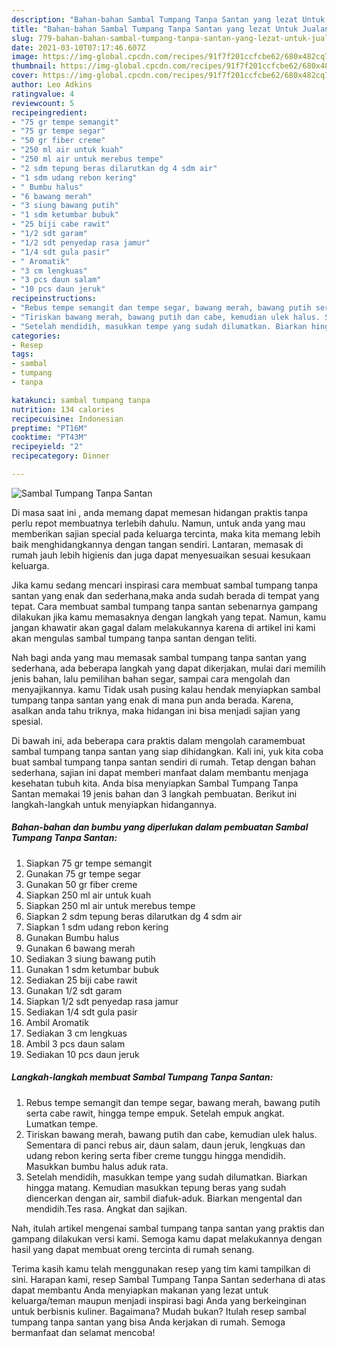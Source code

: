 ```yaml
---
description: "Bahan-bahan Sambal Tumpang Tanpa Santan yang lezat Untuk Jualan"
title: "Bahan-bahan Sambal Tumpang Tanpa Santan yang lezat Untuk Jualan"
slug: 779-bahan-bahan-sambal-tumpang-tanpa-santan-yang-lezat-untuk-jualan
date: 2021-03-10T07:17:46.607Z
image: https://img-global.cpcdn.com/recipes/91f7f201ccfcbe62/680x482cq70/sambal-tumpang-tanpa-santan-foto-resep-utama.jpg
thumbnail: https://img-global.cpcdn.com/recipes/91f7f201ccfcbe62/680x482cq70/sambal-tumpang-tanpa-santan-foto-resep-utama.jpg
cover: https://img-global.cpcdn.com/recipes/91f7f201ccfcbe62/680x482cq70/sambal-tumpang-tanpa-santan-foto-resep-utama.jpg
author: Leo Adkins
ratingvalue: 4
reviewcount: 5
recipeingredient:
- "75 gr tempe semangit"
- "75 gr tempe segar"
- "50 gr fiber creme"
- "250 ml air untuk kuah"
- "250 ml air untuk merebus tempe"
- "2 sdm tepung beras dilarutkan dg 4 sdm air"
- "1 sdm udang rebon kering"
- " Bumbu halus"
- "6 bawang merah"
- "3 siung bawang putih"
- "1 sdm ketumbar bubuk"
- "25 biji cabe rawit"
- "1/2 sdt garam"
- "1/2 sdt penyedap rasa jamur"
- "1/4 sdt gula pasir"
- " Aromatik"
- "3 cm lengkuas"
- "3 pcs daun salam"
- "10 pcs daun jeruk"
recipeinstructions:
- "Rebus tempe semangit dan tempe segar, bawang merah, bawang putih serta cabe rawit, hingga tempe empuk. Setelah empuk angkat. Lumatkan tempe."
- "Tiriskan bawang merah, bawang putih dan cabe, kemudian ulek halus. Sementara di panci rebus air, daun salam, daun jeruk, lengkuas dan udang rebon kering serta fiber creme tunggu hingga mendidih. Masukkan bumbu halus aduk rata."
- "Setelah mendidih, masukkan tempe yang sudah dilumatkan. Biarkan hingga matang. Kemudian masukkan tepung beras yang sudah diencerkan dengan air, sambil diafuk-aduk. Biarkan mengental dan mendidih.Tes rasa. Angkat dan sajikan."
categories:
- Resep
tags:
- sambal
- tumpang
- tanpa

katakunci: sambal tumpang tanpa 
nutrition: 134 calories
recipecuisine: Indonesian
preptime: "PT16M"
cooktime: "PT43M"
recipeyield: "2"
recipecategory: Dinner

---
```



![Sambal Tumpang Tanpa Santan](https://img-global.cpcdn.com/recipes/91f7f201ccfcbe62/680x482cq70/sambal-tumpang-tanpa-santan-foto-resep-utama.jpg)

Di masa  saat ini , anda memang dapat memesan hidangan praktis tanpa perlu repot membuatnya terlebih dahulu. Namun, untuk anda yang mau memberikan sajian special pada keluarga tercinta, maka kita memang lebih baik menghidangkannya dengan tangan sendiri. Lantaran, memasak di rumah jauh lebih higienis dan juga dapat menyesuaikan sesuai kesukaan keluarga.

Jika kamu sedang mencari inspirasi cara membuat sambal tumpang tanpa santan yang enak dan sederhana,maka anda sudah berada di tempat yang tepat. Cara membuat sambal tumpang tanpa santan  sebenarnya gampang dilakukan jika kamu memasaknya dengan langkah yang tepat. Namun, kamu jangan khawatir akan gagal dalam melakukannya 
karena di artikel ini kami akan mengulas sambal tumpang tanpa santan dengan teliti.  



Nah bagi anda yang mau memasak sambal tumpang tanpa santan yang sederhana, ada beberapa langkah yang dapat dikerjakan, mulai dari memilih jenis bahan, lalu pemilihan bahan segar, sampai cara mengolah dan menyajikannya. kamu Tidak usah pusing kalau hendak menyiapkan sambal tumpang tanpa santan yang enak di mana pun anda berada. Karena, asalkan anda  tahu triknya, maka hidangan ini bisa menjadi sajian yang spesial.

Di bawah ini, ada beberapa cara praktis  dalam mengolah caramembuat sambal tumpang tanpa santan yang siap dihidangkan. Kali ini, yuk kita coba buat sambal tumpang tanpa santan sendiri di rumah. Tetap dengan bahan sederhana, sajian ini dapat memberi manfaat dalam membantu menjaga kesehatan tubuh kita. Anda bisa menyiapkan Sambal Tumpang Tanpa Santan memakai 19 jenis bahan dan 3 langkah pembuatan. Berikut ini langkah-langkah untuk menyiapkan hidangannya.

<!--inarticleads1-->

##### Bahan-bahan dan bumbu yang diperlukan dalam pembuatan Sambal Tumpang Tanpa Santan:

1. Siapkan 75 gr tempe semangit
1. Gunakan 75 gr tempe segar
1. Gunakan 50 gr fiber creme
1. Siapkan 250 ml air untuk kuah
1. Siapkan 250 ml air untuk merebus tempe
1. Siapkan 2 sdm tepung beras dilarutkan dg 4 sdm air
1. Siapkan 1 sdm udang rebon kering
1. Gunakan  Bumbu halus
1. Gunakan 6 bawang merah
1. Sediakan 3 siung bawang putih
1. Gunakan 1 sdm ketumbar bubuk
1. Sediakan 25 biji cabe rawit
1. Gunakan 1/2 sdt garam
1. Siapkan 1/2 sdt penyedap rasa jamur
1. Sediakan 1/4 sdt gula pasir
1. Ambil  Aromatik
1. Sediakan 3 cm lengkuas
1. Ambil 3 pcs daun salam
1. Sediakan 10 pcs daun jeruk




<!--inarticleads2-->

##### Langkah-langkah membuat Sambal Tumpang Tanpa Santan:

1. Rebus tempe semangit dan tempe segar, bawang merah, bawang putih serta cabe rawit, hingga tempe empuk. Setelah empuk angkat. Lumatkan tempe.
1. Tiriskan bawang merah, bawang putih dan cabe, kemudian ulek halus. Sementara di panci rebus air, daun salam, daun jeruk, lengkuas dan udang rebon kering serta fiber creme tunggu hingga mendidih. Masukkan bumbu halus aduk rata.
1. Setelah mendidih, masukkan tempe yang sudah dilumatkan. Biarkan hingga matang. Kemudian masukkan tepung beras yang sudah diencerkan dengan air, sambil diafuk-aduk. Biarkan mengental dan mendidih.Tes rasa. Angkat dan sajikan.




Nah, itulah artikel mengenai  sambal tumpang tanpa santan  yang praktis dan gampang dilakukan versi kami. Semoga kamu dapat melakukannya dengan hasil yang dapat membuat oreng tercinta di rumah senang. 

Terima kasih kamu telah menggunakan resep yang tim kami tampilkan di sini. Harapan kami, resep  Sambal Tumpang Tanpa Santan sederhana di atas dapat membantu Anda menyiapkan makanan yang lezat untuk keluarga/teman maupun menjadi inspirasi bagi Anda yang berkeinginan untuk berbisnis kuliner. Bagaimana? Mudah bukan? Itulah resep sambal tumpang tanpa santan yang bisa Anda kerjakan di rumah. Semoga bermanfaat dan selamat mencoba!

